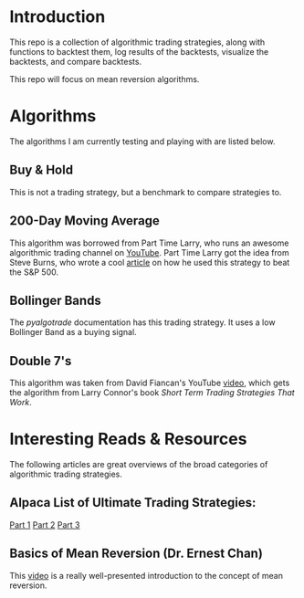 # Introduction
This repo is a collection of algorithmic trading strategies, along with functions to backtest them, log results of the backtests, visualize the backtests, and compare backtests.

This repo will focus on mean reversion algorithms.

# Algorithms
The algorithms I am currently testing and playing with are listed below.
## Buy & Hold
This is not a trading strategy, but a benchmark to compare strategies to.

## 200-Day Moving Average
This algorithm was borrowed from Part Time Larry, who runs an awesome algorithmic trading channel on [YouTube](https://www.youtube.com/c/parttimelarry). Part Time Larry got the idea from Steve Burns, who wrote a cool [article](https://www.newtraderu.com/2021/06/30/200-day-moving-average-vs-buy-and-hold/) on how he used this strategy to beat the S&P 500.

## Bollinger Bands
The *pyalgotrade* documentation has this trading strategy. It uses a low Bollinger Band as a buying signal.

## Double 7's
This algorithm was taken from David Fiancan's YouTube [video](https://www.youtube.com/watch?v=_9Bmxylp63Y), which gets the algorithm from Larry Connor's book *Short Term Trading Strategies That Work*.

# Interesting Reads & Resources
The following articles are great overviews of the broad categories of algorithmic trading strategies.
## Alpaca List of Ultimate Trading Strategies:
[Part 1](https://medium.com/automation-generation/ultimate-list-of-automated-trading-strategies-you-should-know-part-1-c9a333f58930)
[Part 2](https://medium.com/p/88184b27cd60)
[Part 3](https://medium.com/p/25d580ccab0c)

## Basics of Mean Reversion (Dr. Ernest Chan)
This [video](https://www.youtube.com/watch?v=5G7YdjnRvVI) is a really well-presented introduction to the concept of mean reversion.